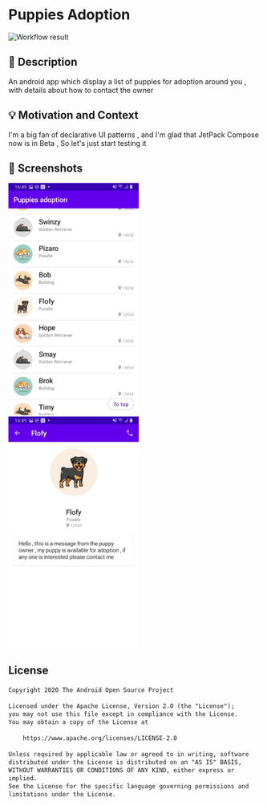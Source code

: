 # Puppies Adoption

<!--- Replace <OWNER> with your Github Username and <REPOSITORY> with the name of your repository. -->
<!--- You can find both of these in the url bar when you open your repository in github. -->
![Workflow result](https://github.com/wailbabou/android-dev-challenge-compose/workflows/Check/badge.svg)


## :scroll: Description
<!--- Describe your app in one or two sentences -->
An android app which display a list of puppies for adoption around you , with details about how to contact the owner

## :bulb: Motivation and Context
<!--- Optionally point readers to interesting parts of your submission. -->
<!--- What are you especially proud of? -->
I'm a big fan of declarative UI patterns , and I'm glad that JetPack Compose now is in Beta , So let's just start testing it

## :camera_flash: Screenshots
<!-- You can add more screenshots here if you like -->
<img src="/results/screenshot_1.jpg" width="260">&emsp;<img src="/results/screenshot_2.jpg" width="260">

## License
```
Copyright 2020 The Android Open Source Project

Licensed under the Apache License, Version 2.0 (the "License");
you may not use this file except in compliance with the License.
You may obtain a copy of the License at

    https://www.apache.org/licenses/LICENSE-2.0

Unless required by applicable law or agreed to in writing, software
distributed under the License is distributed on an "AS IS" BASIS,
WITHOUT WARRANTIES OR CONDITIONS OF ANY KIND, either express or implied.
See the License for the specific language governing permissions and
limitations under the License.
```